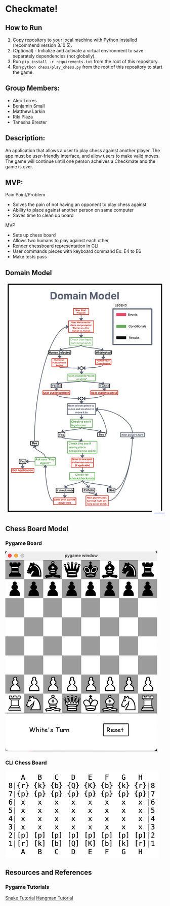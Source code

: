 # Checkmate!

## How to Run

1. Copy repository to your local machine with Python installed (recommend version 3.10.5). 
2. (Optional) - Initialize and activate a virtual environment to save separately dependencies (not globally).
3. Run `pip install -r requirements.txt` from the root of this repository.
4. Run `python chess/play_chess.py` from the root of this repository to start the game.

## Group Members: 

- Alec Torres
- Benjamin Small
- Matthew Larkin
- Riki Plaza
- Tanesha Brester

## Description:

An application that allows a user to play chess against another player. The app must be user-friendly interface,
and allow users to make valid moves. The game will continue untill one person acheives a Checkmate and the game is over.

## MVP:

Pain Point/Problem
  - Solves the pain of not having an opponent to play chess against
  - Ability to place against another person on same computer
  - Saves time to clean up board

MVP
  - Sets up chess board
  - Allows two humans to play against each other
  - Render chessboard representation in CLI
  - User commands pieces with keyboard command Ex: E4 to E6
  - Make tests pass

## Domain Model

![Project Domain Model](img/Domain%20Model.png)

## Chess Board Model

### Pygame Board

![Chess Board: Pygame](img/Chess%20Board%20Pygame.png)

### CLI Chess Board

![Chess Board Model: CLI](img/Chess%20Board%20Model.png)

## Resources and References

### Pygame Tutorials

[Snake Tutorial](https://www.youtube.com/watch?v=9bBgyOkoBQ0&amp;t=365s)
[Hangman Tutorial](https://www.youtube.com/watch?v=W6cjx7t39d4&amp;t=1458s)
